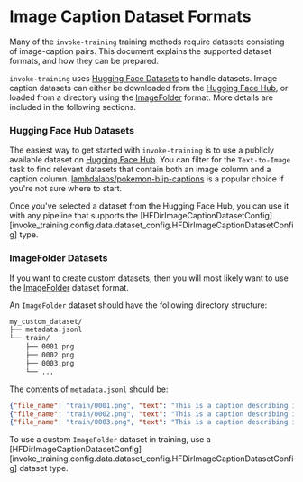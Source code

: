 # Image Caption Dataset Formats
Many of the `invoke-training` training methods require datasets consisting of image-caption pairs. This document explains the supported dataset formats, and how they can be prepared.

`invoke-training` uses [Hugging Face Datasets](https://huggingface.co/docs/datasets/main/en/index) to handle datasets. Image caption datasets can either be downloaded from the [Hugging Face Hub](https://huggingface.co/datasets), or loaded from a directory using the [ImageFolder](https://huggingface.co/docs/datasets/v2.4.0/en/image_load#imagefolder) format. More details are included in the following sections.

### Hugging Face Hub Datasets
The easiest way to get started with `invoke-training` is to use a publicly available dataset on [Hugging Face Hub](https://huggingface.co/datasets). You can filter for the `Text-to-Image` task to find relevant datasets that contain both an image column and a caption column. [lambdalabs/pokemon-blip-captions](https://huggingface.co/datasets/lambdalabs/pokemon-blip-captions) is a popular choice if you're not sure where to start.

Once you've selected a dataset from the Hugging Face Hub, you can use it with any pipeline that supports the [HFDirImageCaptionDatasetConfig][invoke_training.config.data.dataset_config.HFDirImageCaptionDatasetConfig] type.

### ImageFolder Datasets
If you want to create custom datasets, then you will most likely want to use the [ImageFolder](https://huggingface.co/docs/datasets/v2.4.0/en/image_load#imagefolder) dataset format.

An `ImageFolder` dataset should have the following directory structure:
```bash
my_custom_dataset/
├── metadata.jsonl
└── train/
    ├── 0001.png
    ├── 0002.png
    ├── 0003.png
    └── ...
```

The contents of `metadata.jsonl` should be:
```json
{"file_name": "train/0001.png", "text": "This is a caption describing image 0001."}
{"file_name": "train/0002.png", "text": "This is a caption describing image 0002."}
{"file_name": "train/0003.png", "text": "This is a caption describing image 0003."}
```

To use a custom `ImageFolder` dataset in training, use a [HFDirImageCaptionDatasetConfig][invoke_training.config.data.dataset_config.HFDirImageCaptionDatasetConfig] dataset type.
